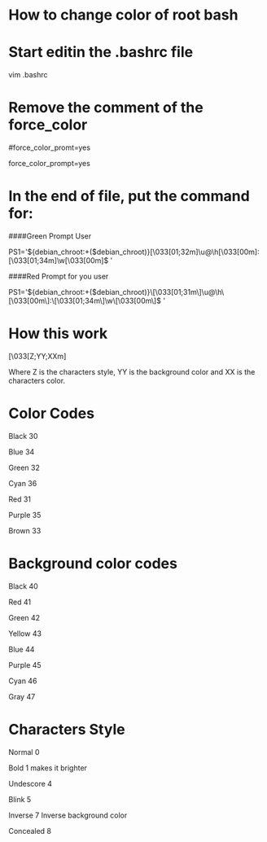 # How to change color of root bash

# Start editin the .bashrc file

vim .bashrc

# Remove the comment of the force_color

#force_color_promt=yes

force_color_prompt=yes

# In the end of file, put the command for:

####Green Prompt User

PS1='${debian_chroot:+($debian_chroot)}\[\033[01;32m\]\u@\h\[\033[00m\]:\[\033[01;34m\]\w\[\033[00m\]\$ '

####Red Prompt for you user

PS1='${debian_chroot:+($debian_chroot)}\[\033[01;31m\]\u@\h\[\033[00m\]:\[\033[01;34m\]\w\[\033[00m\]$ '

# How this work

\[\033[Z;YY;XXm\]

Where Z is the characters style, YY is the background color and XX is the characters color.

# Color Codes

Black	  30

Blue	  34

Green	  32

Cyan	  36

Red	    31

Purple  35

Brown	  33


# Background color codes

Black   40

Red     41

Green   42

Yellow  43

Blue    44

Purple  45

Cyan    46

Gray    47

# Characters Style

Normal 0

Bold 1 makes it brighter

Undescore 4

Blink 5

Inverse 7 Inverse background color

Concealed 8
